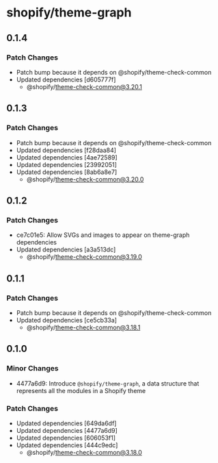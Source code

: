 # shopify/theme-graph

## 0.1.4

### Patch Changes

- Patch bump because it depends on @shopify/theme-check-common
- Updated dependencies [d605777f]
  - @shopify/theme-check-common@3.20.1

## 0.1.3

### Patch Changes

- Patch bump because it depends on @shopify/theme-check-common
- Updated dependencies [f28daa84]
- Updated dependencies [4ae72589]
- Updated dependencies [23992051]
- Updated dependencies [8ab6a8e7]
  - @shopify/theme-check-common@3.20.0

## 0.1.2

### Patch Changes

- ce7c01e5: Allow SVGs and images to appear on theme-graph dependencies
- Updated dependencies [a3a513dc]
  - @shopify/theme-check-common@3.19.0

## 0.1.1

### Patch Changes

- Patch bump because it depends on @shopify/theme-check-common
- Updated dependencies [ce5cb33a]
  - @shopify/theme-check-common@3.18.1

## 0.1.0

### Minor Changes

- 4477a6d9: Introduce `@shopify/theme-graph`, a data structure that represents all the modules in a Shopify theme

### Patch Changes

- Updated dependencies [649da6df]
- Updated dependencies [4477a6d9]
- Updated dependencies [606053f1]
- Updated dependencies [444c9edc]
  - @shopify/theme-check-common@3.18.0
